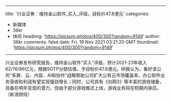 
---
title: '兴业证券：维持金山软件_买入_评级，目标价47.8港元'
categories: 
 - 新媒体
 - 36kr
 - 快讯
headimg: 'https://picsum.photos/400/300?random=9149'
author: 36kr
comments: false
date: Fri, 19 Nov 2021 03:21:20 GMT
thumbnail: 'https://picsum.photos/400/300?random=9149'
---

<div>   
兴业证券发布研究报告，维持金山软件“买入”评级，预计2021-23年收入62/76/86亿元，根据SOTP分部估值，予目标价47.8港元。研报认为，看好该公司“多屏、云、内容、AI和协作”战略帮助公司扩大公有云市场覆盖率，办公软件业务营收和利润有望实现强劲增长；同时，公司具有《剑网3》等丰富的游戏储备，具备在明年变现的潜力，但由于部分游戏推迟上线，游戏业务将在短期内承压。（新浪财经）  
</div>
            